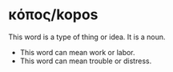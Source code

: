 # κόπος/kopos
This word is a type of thing or idea. It is a noun.
* This word  can mean work or labor.
* This word can mean trouble or distress.
